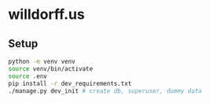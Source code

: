 # willdorff.us

## Setup

```sh
python -m venv venv
source venv/bin/activate
source .env
pip install -r dev_requirements.txt
./manage.py dev_init # create db, superuser, dummy data
```
